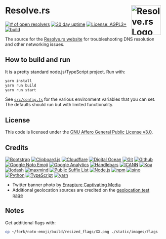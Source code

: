 # Resolve.rs [<img alt="Resolve.rs Logo" src="https://resolve.rs/favicon.svg" height="96" align="right"/>](https://resolve.rs/)

[![# of open resolvers](https://img.shields.io/badge/dynamic/json.svg?label=Open+resolvers&url=https%3A%2F%2Fresolve.rs%2Fstatus.json&query=%24.resolvers)](https://resolve.rs/resolvers/index.html)
[![30 day uptime](https://img.shields.io/nodeping/uptime/9c97500s-fhkx-44pj-8lpp-yq4bzpgq0cen.svg?label=30-day%20uptime&style=flat)](https://nodeping.com/reports/checks/9c97500s-fhkx-44pj-8lpp-yq4bzpgq0cen)
[![License: AGPL3+](https://img.shields.io/badge/license-AGPL3%2B-green.svg?style=flat)](LICENSE.txt)
[![build](https://github.com/redirect2me/resolvers/workflows/build/badge.svg)](https://github.com/redirect2me/resolvers/actions?query=workflow%3Abuild)

The source for the [Resolve.rs website](https://resolve.rs/) for troubleshooting DNS resolution and other networking issues.

## How to build and run

It is a pretty standard node.js/TypeScript project.  Run with:

```bash
yarn install
yarn run build
yarn run start
```

See [`src/config.ts`](https://github.com/redirect2me/resolvers/blob/main/src/config.ts) for the various environment variables that you can set.  The defaults should run but with limited functionality.

## License

This code is licensed under the [GNU Affero General Public License v3.0](LICENSE.txt).

## Credits

[![Bootstrap](https://www.vectorlogo.zone/logos/getbootstrap/getbootstrap-ar21.svg)](https://getbootstrap.com/ "HTML/CSS Framework")
[![Clipboard.js](https://www.vectorlogo.zone/logos/clipboardjs/clipboardjs-ar21.svg)](https://clipboardjs.com/ "Copy to clipboard functionality")
[![Cloudflare](https://www.vectorlogo.zone/logos/cloudflare/cloudflare-ar21.svg)](https://www.cloudflare.com/ "CDN")
[![Digital Ocean](https://www.vectorlogo.zone/logos/digitalocean/digitalocean-ar21.svg)](https://www.digitalocean.com/ "Hosting")
[![Git](https://www.vectorlogo.zone/logos/git-scm/git-scm-ar21.svg)](https://git-scm.com/ "Version control")
[![Github](https://www.vectorlogo.zone/logos/github/github-ar21.svg)](https://github.com/ "Code hosting")
[![Google Noto Emoji](https://www.vectorlogo.zone/logos/google/google-ar21.svg)](https://github.com/googlei18n/noto-emoji "Favicon and flags")
[![Google Analytics](https://www.vectorlogo.zone/logos/google_analytics/google_analytics-ar21.svg)](https://www.google.com/analytics "Traffic Measurement")
[![Handlebars](https://www.vectorlogo.zone/logos/handlebarsjs/handlebarsjs-ar21.svg)](http://handlebarsjs.com/ "Templating")
[![ICANN](https://www.vectorlogo.zone/logos/icann/icann-ar21.svg)](https://www.icann.org/ "Top-level domain list")
[![Koa](https://www.vectorlogo.zone/logos/koajs/koajs-ar21.svg)](https://koajs.com/ "Web framework")
[![lodash](https://www.vectorlogo.zone/logos/lodash/lodash-ar21.svg)](https://www.lodash.com/ "JavaScript utility functions")
[![maxmind](https://www.vectorlogo.zone/logos/maxmind/maxmind-ar21.svg)](https://www.maxmind.com/ "IP geolocation and ASN databases")
[![Public Suffix List](https://www.vectorlogo.zone/logos/mozilla/mozilla-ar21.svg)](https://publicsuffix.org/)
[![Node.js](https://www.vectorlogo.zone/logos/nodejs/nodejs-ar21.svg)](https://nodejs.org/ "Application Server")
[![npm](https://www.vectorlogo.zone/logos/npmjs/npmjs-ar21.svg)](https://www.npmjs.com/ "JS Package Management")
[![pino](https://www.vectorlogo.zone/logos/getpinoio/getpinoio-ar21.svg)](https://www.getpino.io/ "Logging")
[![Python](https://www.vectorlogo.zone/logos/python/python-ar21.svg)](https://www.python.org/ "data load script")
[![TypeScript](https://www.vectorlogo.zone/logos/typescriptlang/typescriptlang-ar21.svg)](https://www.typescriptlang.org/ "Programming Language")
[![yarn](https://www.vectorlogo.zone/logos/yarnpkg/yarnpkg-ar21.svg)](https://yarnpkg.com/en/ "Node.JS Package Management")

* Twitter banner photo by [Enrapture Captivating Media](https://unsplash.com/@enrapture)
* Additional geolocation sources are credited on the [geolocation test page](https://resolve.rs/ip/geolocation.html)

## Notes

Get additional flags with:

```bash
cp ~/fork/noto-emoji/build/resized_flags/XX.png ./static/images/flags
```
